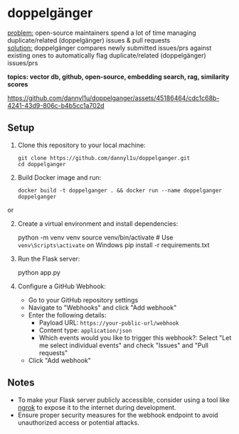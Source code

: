 # doppelgänger
<ins>problem:</ins> open-source maintainers spend a lot of time managing duplicate/related (doppelgänger) issues & pull requests  
<ins>solution:</ins> doppelgänger compares newly submitted issues/prs against existing ones to automatically flag duplicate/related (doppelgänger) issues/prs

**topics: vector db, github, open-source, embedding search, rag, similarity scores**

https://github.com/dannyl1u/doppelganger/assets/45186464/cdc1c68b-4241-43d9-806c-b4b5cc1a702d

## Setup

1. Clone this repository to your local machine:

   `git clone https://github.com/dannyl1u/doppelganger.git`  
   `cd doppelganger`
2. Build Docker image and run:

   `docker build -t doppelganger . && docker run --name doppelganger doppelganger`

or 

2. Create a virtual environment and install dependencies:

   python -m venv venv
   source venv/bin/activate  # Use `venv\Scripts\activate` on Windows
   pip install -r requirements.txt

3. Run the Flask server:

   python app.py

4. Configure a GitHub Webhook:

   - Go to your GitHub repository settings
   - Navigate to "Webhooks" and click "Add webhook"
   - Enter the following details:
     - Payload URL: `https://your-public-url/webhook`
     - Content type: `application/json`
     - Which events would you like to trigger this webhook?: Select "Let me select individual events" and check "Issues" and "Pull requests"
   - Click "Add webhook"

## Notes

- To make your Flask server publicly accessible, consider using a tool like [ngrok](https://ngrok.com/) to expose it to the internet during development.
- Ensure proper security measures for the webhook endpoint to avoid unauthorized access or potential attacks.
